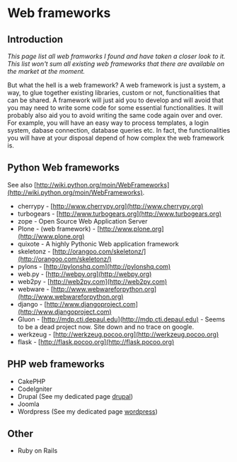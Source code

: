 # Web frameworks

## Introduction 

*This page list all web framworks I found and have taken a closer look to it. This list won't sum all existing web frameworks that there are available on the market at the moment.*

But what the hell is a web framework? A web framework is just a system, a way, to glue together existing libraries, custom or not, functionalities that can be shared. A framework will just aid you to develop and will avoid that you may need to write some code for some essential functionalities. It will probably also aid you to avoid writing the same code again over and over. For example, you will have an easy way to process templates, a login system, dabase connection, database queries etc. In fact, the functionalities you will have at your disposal depend of how complex the web framework is.

## Python Web frameworks

See also [http://wiki.python.org/moin/WebFrameworks](http://wiki.python.org/moin/WebFrameworks).

* cherrypy - [http://www.cherrypy.org](http://www.cherrypy.org)
* turbogears - [http://www.turbogears.org](http://www.turbogears.org)
* zope - Open Source Web Application Server
* Plone - (web framework) - [http://www.plone.org](http://www.plone.org)
* quixote - A highly Pythonic Web application framework
* skeletonz - [http://orangoo.com/skeletonz/](http://orangoo.com/skeletonz/)
* pylons - [http://pylonshq.com](http://pylonshq.com)
* web.py - [http://webpy.org](http://webpy.org)
* web2py - [http://web2py.com](http://web2py.com)
* webware - [http://www.webwareforpython.org](http://www.webwareforpython.org)
* django - [http://www.djangoproject.com](http://www.djangoproject.com)
* Gluon - [http://mdp.cti.depaul.edu](http://mdp.cti.depaul.edu) - Seems to be a dead project now. Site down and no trace on google.
* werkzeug - [http://werkzeug.pocoo.org](http://werkzeug.pocoo.org)
* flask - [http://flask.pocoo.org](http://flask.pocoo.org)

## PHP web frameworks

* CakePHP
* CodeIgniter
* Drupal (See my dedicated page [drupal](drupal.md))
* Joomla
* Wordpress (See my dedicated page [wordpress](wordpress.md))

## Other

* Ruby on Rails
 
